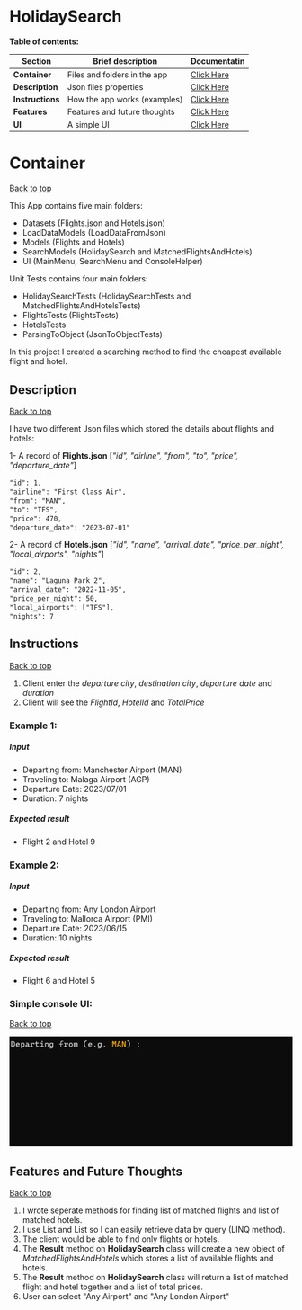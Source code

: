 # HolidaySearch

 **Table of contents:**

| Section     | Brief description   | Documentatin |
| ---------- | ---------------------------- | -------------------- |
| **Container**    | Files and folders in the app| [Click Here](#container) |
| **Description**    | Json files properties| [Click Here](#description) |
| **Instructions**    | How the app works (examples)| [Click Here](#instructions)|
| **Features**    | Features and future thoughts| [Click Here](#features-and-future-thoughts)|
| **UI**| A simple UI| [Click Here](#simple-console-ui)|

# Container
[Back to top](#holidaysearch)

This App contains five main folders:

- Datasets (Flights.json and Hotels.json)
- LoadDataModels (LoadDataFromJson)
- Models (Flights and Hotels)
- SearchModels (HolidaySearch and MatchedFlightsAndHotels)
- UI (MainMenu, SearchMenu and ConsoleHelper)

Unit Tests contains four main folders:

- HolidaySearchTests (HolidaySearchTests and MatchedFlightsAndHotelsTests)
- FlightsTests (FlightsTests)
- HotelsTests
- ParsingToObject (JsonToObjectTests)


In this project I created a searching method to find the cheapest available flight and hotel.


## Description

[Back to top](#holidaysearch)

I have two different Json files which stored the details about flights and hotels:

1- A record of **Flights.json** [*"id", "airline", "from", "to", "price", "departure_date"*]

    "id": 1,
    "airline": "First Class Air",
    "from": "MAN",
    "to": "TFS",
    "price": 470,
    "departure_date": "2023-07-01"


2- A record of **Hotels.json** [*"id", "name", "arrival_date", "price_per_night", "local_airports", "nights"*]

    "id": 2,
    "name": "Laguna Park 2",
    "arrival_date": "2022-11-05",
    "price_per_night": 50,
    "local_airports": ["TFS"],
    "nights": 7


## Instructions
[Back to top](#holidaysearch)

1. Client enter the *departure city*, *destination city*, *departure date* and *duration*
2. Client will see the *FlightId*, *HotelId* and *TotalPrice*

### Example 1:
##### Input

 * Departing from: Manchester Airport (MAN)
 * Traveling to: Malaga Airport (AGP)
 * Departure Date: 2023/07/01
 * Duration: 7 nights

##### Expected result  
 * Flight 2 and Hotel 9
 
 
### Example 2:
##### Input

 * Departing from: Any London Airport
 * Traveling to: Mallorca Airport (PMI)
 * Departure Date: 2023/06/15
 * Duration: 10 nights

##### Expected result  
 * Flight 6 and Hotel 5

### Simple console UI:
[Back to top](#holidaysearch)

![](https://github.com/vahidkianfar/HolidaySearch/blob/master/HolidaySearch/Gif/HolidaySearch-VS.gif)

## Features and Future Thoughts
[Back to top](#holidaysearch)

1. I wrote seperate methods for finding list of matched flights and list of matched hotels.
2. I use List<Flights> and List<Hotels> so I can easily retrieve data by query (LINQ method).
3. The client would be able to find only flights or hotels.
4. The **Result** method on **HolidaySearch** class will create a new object of *MatchedFlightsAndHotels* which stores a list of available flights and hotels.
5. The **Result** method on **HolidaySearch** class will return a list of matched flight and hotel together and a list of total prices.
6. User can select "Any Airport" and "Any London Airport"


